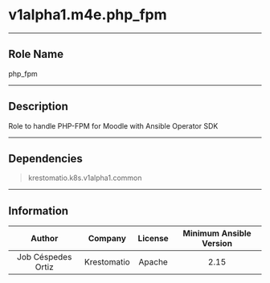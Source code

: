 



# v1alpha1.m4e.php_fpm
  
---
## Role Name
  
php_fpm  
  
---
## Description
  
Role to handle PHP-FPM for Moodle with Ansible Operator SDK  
  
---
## Dependencies
  
> krestomatio.k8s.v1alpha1.common  
  
  
---
## Information
  

|Author|Company|License|Minimum Ansible Version|
| :---: | :---: | :---: | :---: |
|Job Céspedes Ortiz|Krestomatio|Apache|2.15|
